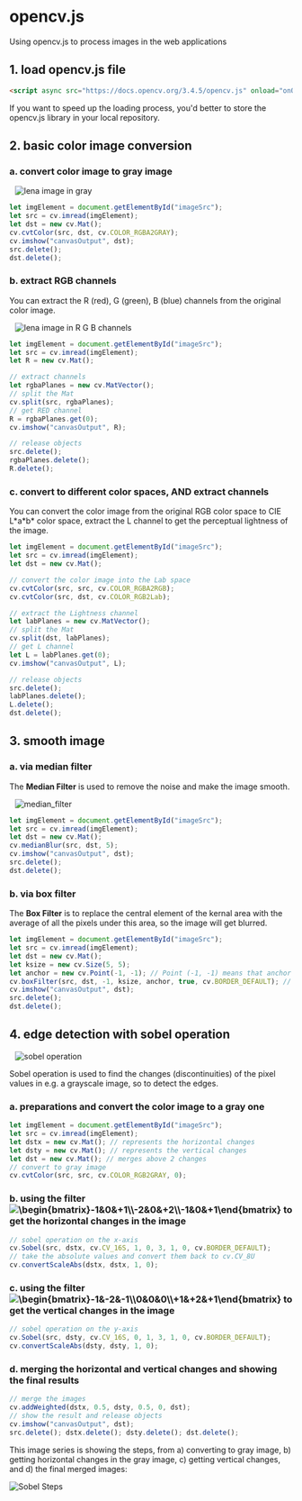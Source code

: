 # opencv.js

Using opencv.js to process images in the web applications

## 1. load opencv.js file

```html
<script async src="https://docs.opencv.org/3.4.5/opencv.js" onload="onOpencvJSLoaded();" type="text/javascript"></script>
```

If you want to speed up the loading process, you'd better to store the opencv.js library in your local repository.

## 2. basic color image conversion

### a. convert color image to gray image

<img src="images/lena_gray.png"
     alt="lena image in gray"
     style="margin-left: 10px;" />

```javascript
let imgElement = document.getElementById("imageSrc");
let src = cv.imread(imgElement);
let dst = new cv.Mat();
cv.cvtColor(src, dst, cv.COLOR_RGBA2GRAY);
cv.imshow("canvasOutput", dst);
src.delete();
dst.delete();
```

### b. extract RGB channels

You can extract the R (red), G (green), B (blue) channels from the original color image.

<img src="images/rgb_channels.gif"
     alt="lena image in R G B channels"
     style="margin-left: 10px;" />

```javascript
let imgElement = document.getElementById("imageSrc");
let src = cv.imread(imgElement);
let R = new cv.Mat();

// extract channels
let rgbaPlanes = new cv.MatVector();
// split the Mat
cv.split(src, rgbaPlanes);
// get RED channel
R = rgbaPlanes.get(0);
cv.imshow("canvasOutput", R);

// release objects
src.delete();
rgbaPlanes.delete();
R.delete();
```

### c. convert to different color spaces, AND extract channels

You can convert the color image from the original RGB color space to CIE L\*a\*b\* color space, extract the L channel to get the perceptual lightness of the image.

```javascript
let imgElement = document.getElementById("imageSrc");
let src = cv.imread(imgElement);
let dst = new cv.Mat();

// convert the color image into the Lab space
cv.cvtColor(src, src, cv.COLOR_RGBA2RGB);
cv.cvtColor(src, dst, cv.COLOR_RGB2Lab);

// extract the Lightness channel
let labPlanes = new cv.MatVector();
// split the Mat
cv.split(dst, labPlanes);
// get L channel
let L = labPlanes.get(0);
cv.imshow("canvasOutput", L);

// release objects
src.delete();
labPlanes.delete();
L.delete();
dst.delete();
```

## 3. smooth image 

### a. via median filter

The <b>Median Filter</b> is used to remove the noise and make the image smooth.

<img src="images/median_filter.png"
     alt="median_filter"
     style="margin-left: 10px;" />

```javascript
let imgElement = document.getElementById("imageSrc");
let src = cv.imread(imgElement);
let dst = new cv.Mat();
cv.medianBlur(src, dst, 5);
cv.imshow("canvasOutput", dst);
src.delete();
dst.delete();
```

### b. via box filter

The <b>Box Filter</b> is to replace the central element of the kernal area with the average of all the pixels under this area, so the image will get blurred.

```javascript
let imgElement = document.getElementById("imageSrc");
let src = cv.imread(imgElement);
let dst = new cv.Mat();
let ksize = new cv.Size(5, 5);
let anchor = new cv.Point(-1, -1); // Point (-1, -1) means that anchor is at the kernel center
cv.boxFilter(src, dst, -1, ksize, anchor, true, cv.BORDER_DEFAULT); // -1 to use src.depth()
cv.imshow("canvasOutput", dst);
src.delete();
dst.delete();
```

## 4. edge detection with sobel operation

<img src="images/sobel_operation.png"
     alt="sobel operation"
     style="margin-left: 10px;" />

Sobel operation is used to find the changes (discontinuities) of the pixel values in e.g. a grayscale image, so to detect the edges. 

### a. preparations and convert the color image to a gray one

```javascript
let imgElement = document.getElementById("imageSrc");
let src = cv.imread(imgElement);
let dstx = new cv.Mat(); // represents the horizontal changes
let dsty = new cv.Mat(); // represents the vertical changes
let dst = new cv.Mat(); // merges above 2 changes
// convert to gray image
cv.cvtColor(src, src, cv.COLOR_RGB2GRAY, 0);
```

### b. using the filter <img src="https://latex.codecogs.com/gif.latex?\inline&space;\begin{bmatrix}-1&0&&plus;1\\-2&0&&plus;2\\-1&0&&plus;1\end{bmatrix}" title="\begin{bmatrix}-1&0&+1\\-2&0&+2\\-1&0&+1\end{bmatrix}" /> to get the horizontal changes in the image

```javascript
// sobel operation on the x-axis
cv.Sobel(src, dstx, cv.CV_16S, 1, 0, 3, 1, 0, cv.BORDER_DEFAULT);
// take the absolute values and convert them back to cv.CV_8U
cv.convertScaleAbs(dstx, dstx, 1, 0); 
```

### c. using the filter <img src="https://latex.codecogs.com/gif.latex?\inline&space;\begin{bmatrix}-1&-2&-1\\0&0&0\\&plus;1&&plus;2&&plus;1\end{bmatrix}" title="\begin{bmatrix}-1&-2&-1\\0&0&0\\+1&+2&+1\end{bmatrix}" /> to get the vertical changes in the image

```javascript
// sobel operation on the y-axis
cv.Sobel(src, dsty, cv.CV_16S, 0, 1, 3, 1, 0, cv.BORDER_DEFAULT);
cv.convertScaleAbs(dsty, dsty, 1, 0);
```

### d. merging the horizontal and vertical changes and showing the final results

```javascript
// merge the images
cv.addWeighted(dstx, 0.5, dsty, 0.5, 0, dst);
// show the result and release objects
cv.imshow("canvasOutput", dst);
src.delete(); dstx.delete(); dsty.delete(); dst.delete();
```

This image series is showing the steps, from a) converting to gray image, b) getting horizontal changes in the gray image, c) getting vertical changes, and d) the final merged images:

![Sobel Steps](images/sobel_steps.png)